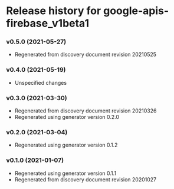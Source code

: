 # Release history for google-apis-firebase_v1beta1

### v0.5.0 (2021-05-27)

* Regenerated from discovery document revision 20210525

### v0.4.0 (2021-05-19)

* Unspecified changes

### v0.3.0 (2021-03-30)

* Regenerated from discovery document revision 20210326
* Regenerated using generator version 0.2.0

### v0.2.0 (2021-03-04)

* Regenerated using generator version 0.1.2

### v0.1.0 (2021-01-07)

* Regenerated using generator version 0.1.1
* Regenerated from discovery document revision 20201027

